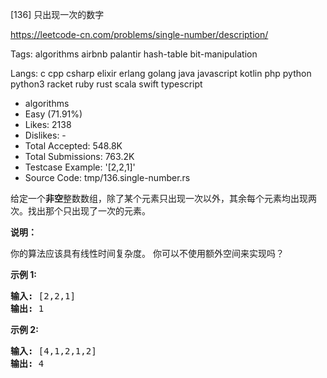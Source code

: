 [136] 只出现一次的数字  

https://leetcode-cn.com/problems/single-number/description/

Tags:   algorithms   airbnb   palantir   hash-table   bit-manipulation 

Langs:  c   cpp   csharp   elixir   erlang   golang   java   javascript   kotlin   php   python   python3   racket   ruby   rust   scala   swift   typescript 

* algorithms
* Easy (71.91%)
* Likes:    2138
* Dislikes: -
* Total Accepted:    548.8K
* Total Submissions: 763.2K
* Testcase Example:  '[2,2,1]'
* Source Code:       tmp/136.single-number.rs

<p>给定一个<strong>非空</strong>整数数组，除了某个元素只出现一次以外，其余每个元素均出现两次。找出那个只出现了一次的元素。</p>

<p><strong>说明：</strong></p>

<p>你的算法应该具有线性时间复杂度。 你可以不使用额外空间来实现吗？</p>

<p><strong>示例 1:</strong></p>

<pre><strong>输入:</strong> [2,2,1]
<strong>输出:</strong> 1
</pre>

<p><strong>示例&nbsp;2:</strong></p>

<pre><strong>输入:</strong> [4,1,2,1,2]
<strong>输出:</strong> 4</pre>

